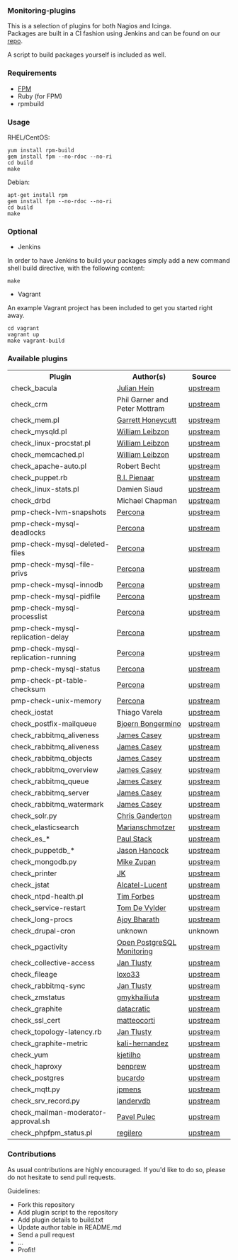 ### Monitoring-plugins

This is a selection of plugins for both Nagios and Icinga.<br>
Packages are built in a CI fashion using Jenkins and can be found on our [repo](https://pulp.inuits.io/inuits/).

A script to build packages yourself is included as well.

### Requirements

* [FPM](https://github.com/jordansissel/fpm)
* Ruby (for FPM)
* rpmbuild


### Usage

RHEL/CentOS:

    yum install rpm-build
    gem install fpm --no-rdoc --no-ri
    cd build
    make

Debian:

    apt-get install rpm
    gem install fpm --no-rdoc --no-ri
    cd build
    make


### Optional

* Jenkins

In order to have Jenkins to build your packages simply add a new command shell build directive, with the following content:

    make


* Vagrant

An example Vagrant project has been included to get you started right away.

    cd vagrant
    vagrant up
    make vagrant-build


### Available plugins

<table>
    <tr>
        <th>Plugin</th><th>Author(s)</th><th>Source</th>
    </tr>
    <tr>
        <td>check_bacula</td>
        <td><a href="https://www.xing.com/profile/Julian_Hein">Julian Hein</a></td>
        <td><a href="https://exchange.nagios.org/directory/Plugins/Backup-and-Recovery/Bacula/check_bacula-2Epl/details/">upstream</a></td>
    </tr>
    <tr>
        <td>check_crm</td>
        <td>Phil Garner and Peter Mottram</td>
        <td><a href="https://github.com/C-Otto/check_crm">upstream</a></td>
    </tr>
    <tr>
        <td>check_mem.pl</td>
        <td><a href="http://garretthoneycutt.com/">Garrett Honeycutt</a></td>
        <td><a href="https://exchange.nagios.org/directory/Plugins/Uncategorized/Operating-Systems/Linux/check_mem/details">upstream</a></td>
    </tr>
    <tr>
        <td>check_mysqld.pl</td>
        <td><a href="http://william.leibzon.org">William Leibzon</a></td>
        <td><a href="http://william.leibzon.org/nagios/">upstream</a></td>
    </tr>
    <tr>
        <td>check_linux-procstat.pl</td>
        <td><a href="http://william.leibzon.org">William Leibzon</a></td>
        <td><a href="http://william.leibzon.org/nagios/">upstream</a></td>
    </tr>
    <tr>
        <td>check_memcached.pl</td>
        <td><a href="http://william.leibzon.org">William Leibzon</a></td>
        <td><a href="http://william.leibzon.org/nagios/">upstream</a></td>
    </tr>
    <tr>
        <td>check_apache-auto.pl</td>
        <td>Robert Becht</td>
        <td><a href="https://exchange.nagios.org/directory/Plugins/Web-Servers/Apache/Robert-Becht/details">upstream</a></td>
    </tr>
    <tr>
        <td>check_puppet.rb</td>
        <td><a href="https://www.devco.net/">R.I. Pienaar</a></ghoneycutttd>
        <td><a href="https://github.com/ripienaar/monitoring-scripts/blob/master/puppet/check_puppet.rb">upstream</a></td>
    </tr>
    <tr>
        <td>check_linux-stats.pl</td>
        <td>Damien Siaud</td>
        <td><a href="https://exchange.nagios.org/directory/Plugins/Operating-Systems/Linux/check_linux_stats/details">upstream</a></td>
    </tr>
    <tr>
        <td>check_drbd</td>
        <td>Michael Chapman</td>
        <td><a href="https://github.com/anchor/nagios-plugin-drbd">upstream</a></td>
    </tr>
    <tr>
        <td>pmp-check-lvm-snapshots</td>
        <td><a href="https://www.percona.com/">Percona</a></td>
        <td><a href="https://www.percona.com/software/mysql-tools/percona-monitoring-plugins">upstream</a></td>
    </tr>
    <tr>
        <td>pmp-check-mysql-deadlocks</td>
        <td><a href="http://www.percona.com/">Percona</a></td>
        <td><a href="http://www.percona.com/software/percona-monitoring-plugins/">upstream</a></td>
    </tr>
    <tr>
        <td>pmp-check-mysql-deleted-files</td>
        <td><a href="http://www.percona.com/">Percona</a></td>
        <td><a href="http://www.percona.com/software/percona-monitoring-plugins/">upstream</a></td>
    </tr>
    <tr>
        <td>pmp-check-mysql-file-privs</td>
        <td><a href="http://www.percona.com/">Percona</a></td>
        <td><a href="http://www.percona.com/software/percona-monitoring-plugins/">upstream</a></td>
    </tr>
    <tr>
        <td>pmp-check-mysql-innodb</td>
        <td><a href="http://www.percona.com/">Percona</a></td>
        <td><a href="http://www.percona.com/software/percona-monitoring-plugins/">upstream</a></td>
    </tr>
    <tr>
        <td>pmp-check-mysql-pidfile</td>
        <td><a href="http://www.percona.com/">Percona</a></td>
        <td><a href="http://www.percona.com/software/percona-monitoring-plugins/">upstream</a></td>
    </tr>
    <tr>
        <td>pmp-check-mysql-processlist</td>
        <td><a href="http://www.percona.com/">Percona</a></td>
        <td><a href="http://www.percona.com/software/percona-monitoring-plugins/">upstream</a></td>
    </tr>
    <tr>
        <td>pmp-check-mysql-replication-delay</td>
        <td><a href="http://www.percona.com/">Percona</a></td>
        <td><a href="http://www.percona.com/software/percona-monitoring-plugins/">upstream</a></td>
    </tr>
    <tr>
        <td>pmp-check-mysql-replication-running</td>
        <td><a href="http://www.percona.com/">Percona</a></td>
        <td><a href="http://www.percona.com/software/percona-monitoring-plugins/">upstream</a></td>
    </tr>
    <tr>
        <td>pmp-check-mysql-status</td>
        <td><a href="http://www.percona.com/">Percona</a></td>
        <td><a href="http://www.percona.com/software/percona-monitoring-plugins/">upstream</a></td>
    </tr>
    <tr>
        <td>pmp-check-pt-table-checksum</td>
        <td><a href="http://www.percona.com/">Percona</a></td>
        <td><a href="http://www.percona.com/software/percona-monitoring-plugins/">upstream</a></td>
    </tr>
    <tr>
        <td>pmp-check-unix-memory</td>
        <td><a href="http://www.percona.com/">Percona</a></td>
        <td><a href="http://www.percona.com/software/percona-monitoring-plugins/">upstream</a></td>
    </tr>
    <tr>
        <td>check_iostat</td>
        <td>Thiago Varela</td>
        <td><a href="https://exchange.nagios.org/directory/Plugins/Operating-Systems/Linux/check_iostat--2D-I-2FO-statistics/details">upstream</a></td>
    </tr>
    <tr>
        <td>check_postfix-mailqueue</td>
        <td><a href="http://www.bongermino.de">Bjoern Bongermino</a></td>
        <td><a href="https://exchange.nagios.org/directory/Plugins/Email-and-Groupware/Postfix/check_postfix_mailqueue/details">upstream</a></td>
    </tr>
    <tr>
        <td>check_rabbitmq_aliveness</td>
        <td><a href="http://jamesc.net/">James Casey</a></td>
        <td><a href="https://github.com/nagios-plugins-rabbitmq/nagios-plugins-rabbitmq">upstream</a></td>
    </tr>
    <tr>
        <td>check_rabbitmq_aliveness</td>
        <td><a href="http://jamesc.net/">James Casey</a></td>
        <td><a href="https://github.com/jamesc/nagios-plugins-rabbitmq">upstream</a></td>
    </tr>
    <tr>
        <td>check_rabbitmq_objects</td>
        <td><a href="http://jamesc.net/">James Casey</a></td>
        <td><a href="https://github.com/jamesc/nagios-plugins-rabbitmq">upstream</a></td>
    </tr>
    <tr>
        <td>check_rabbitmq_overview</td>
        <td><a href="http://jamesc.net/">James Casey</a></td>
        <td><a href="https://github.com/jamesc/nagios-plugins-rabbitmq">upstream</a></td>
    </tr>
    <tr>
        <td>check_rabbitmq_queue</td>
        <td><a href="http://jamesc.net/">James Casey</a></td>
        <td><a href="https://github.com/jamesc/nagios-plugins-rabbitmq">upstream</a></td>
    </tr>
    <tr>
        <td>check_rabbitmq_server</td>
        <td><a href="http://jamesc.net/">James Casey</a></td>
        <td><a href="https://github.com/jamesc/nagios-plugins-rabbitmq">upstream</a></td>
    </tr>
    <tr>
        <td>check_rabbitmq_watermark</td>
        <td><a href="http://jamesc.net/">James Casey</a></td>
        <td><a href="https://github.com/jamesc/nagios-plugins-rabbitmq">upstream</a></td>
    </tr>
    <tr>
        <td>check_solr.py</td>
        <td><a href="https://github.com/cpganderton">Chris Ganderton</a></td>
        <td><a href="https://github.com/cpganderton/nagios-solr">upstream</a></td>
    </tr>
    <tr>
        <td>check_elasticsearch</td>
        <td><a href="https://github.com/marianschmotzer">Marianschmotzer</a></td>
        <td><a href="https://github.com/marianschmotzer/nagios-plugin-elasticsearch">upstream</a><td>
    </tr>
    <tr>
        <td>check_es_*</td>
        <td><a href="https://github.com/opentable/">Paul Stack</a></td>
        <td><a href="https://github.com/opentable/nagios-elasticsearch">upstream</a></td>
    </tr>
    <tr>
        <td>check_puppetdb_*</td>
        <td><a href="https://github.com/jasonhancock/nagios-puppetdb.git">Jason Hancock</a></td>
        <td><a href="https://github.com/jasonhancock/nagios-puppetdb.git">upstream</a></td>
    </tr>
    <tr>
        <td>check_mongodb.py</td>
        <td><a href="http://zcentric.com/">Mike Zupan</a></td>
        <td><a href="https://github.com/mzupan/nagios-plugin-mongodb.git">upstream</a></td>
    </tr>
    <tr>
        <td>check_printer</td>
        <td><a href="https://www.ciphron.de/">JK</a></td>
        <td><a href="https://exchange.nagios.org/directory/Plugins/Hardware/Printers/check_printer--2D-All-in-one-printer-check-suitable-for-most-devices/details">upstream</a></td>
    </tr>
    <tr>
        <td>check_jstat</td>
        <td><a href="https://github.com/Ericbla/">Alcatel-Lucent</a></td>
        <td><a href="https://github.com/Ericbla/check_jstat.git">upstream</a></td>
    </tr>
    <tr>
        <td>check_ntpd-health.pl</td>
        <td><a href="https://github.com/leprasmurf">Tim Forbes</a></td>
        <td><a href="https://exchange.nagios.org/directory/Plugins/Network-Protocols/NTP-and-Time/check_ntpd/details">upstream</a></td>
    </tr>
    <tr>
        <td>check_service-restart</td>
        <td><a href="https://exchange.icinga.org/arioch/check_service_restart">Tom De Vylder</a></td>
        <td><a href="https://github.com/arioch/check_service_restart">upstream</a></td>
    </tr>
    <tr>
        <td>check_long-procs</td>
        <td><a href="https://exchange.nagios.org/directory/Plugins/Operating-Systems/Linux/check_long_procs/details">Ajoy Bharath</a></td>
        <td><a href="http://zeal4linux.org/nagios.html">upstream</a></td>
    </tr>
    <tr>
        <td>check_drupal-cron</td>
        <td>unknown</td>
        <td>unknown</td>
    </tr>
    <tr>
	    <td>check_pgactivity</td>
	    <td><a href="http://opm.io">Open PostgreSQL Monitoring</td>
	    <td><a href="https://github.com/OPMDG/check_pgactivity">upstream</td>
    </tr>
    <tr>
        <td>check_collective-access</td>
        <td><a href="https://github.com/honzatlusty">Jan Tlusty</a></td>
        <td><a href="https://github.com/honzatlusty/nagios-collective-access">upstream</a></td>
    </tr>
    <tr>
        <td>check_fileage</td>
        <td><a href="https://github.com/loxo33">loxo33</a></td>
        <td><a href="https://github.com/honzatlusty/sysadmin/blob/master/check_fileage.py">upstream</a></td>
    </tr>
    <tr>
        <td>check_rabbitmq-sync</td>
        <td><a href="https://github.com/honzatlusty">Jan Tlusty</a></td>
        <td><a href="https://github.com/honzatlusty/nagios-rabbitmq-sync">upstream</a></td>
    </tr>
    <tr>
        <td>check_zmstatus</td>
        <td><a href="https://github.com/gmykhailiuta">gmykhailiuta</a></td>
        <td><a href="https://raw.githubusercontent.com/gmykhailiuta/check_zmstatus/master/check_zmstatus.pl">upstream</a></td>
    </tr>
    <tr>
        <td>check_graphite</td>
        <td><a href="https://github.com/datacratic">datacratic</a></td>
        <td><a href="https://github.com/datacratic/check_graphite">upstream</a></td>
    </tr>
    <tr>
        <td>check_ssl_cert</td>
        <td><a href="https://github.com/matteocorti">matteocorti</a></td>
        <td><a href="https://github.com/matteocorti/check_ssl_cert">upstream</a></td>
    </tr>
    <tr>
        <td>check_topology-latency.rb</td>
        <td><a href="https://github.com/honzatlusty">Jan Tlusty</a></td>
        <td><a href="https://github.com/honzatlusty/nagios-storm-topology-latency">upstream</a></td>
    </tr>
    <tr>
        <td>check_graphite-metric</td>
        <td><a href="https://github.com/kali-hernandez">kali-hernandez</a></td>
        <td><a href="https://github.com/kali-hernandez/nagios_plugins/blob/master/check_graphite_metric">upstream</a></td>
    </tr>
    <tr>
        <td>check_yum</td>
        <td><a href="https://github.com/kjetilho">kjetilho</a></td>
        <td><a href="https://github.com/kjetilho/check_yum/blob/master/check_yum">upstream</a></td>
    </tr>
    <tr>
        <td>check_haproxy</td>
        <td><a href="https://github.com/benprew">benprew</a></td>
        <td><a href="https://github.com/benprew/nagios-checks/blob/master/check_haproxy.rb">upstream</a></td>
    </tr>
    <tr>
        <td>check_postgres</td>
        <td><a href="https://github.com/bucardo">bucardo</a></td>
        <td><a href="https://github.com/bucardo/check_postgres/blob/master/check_postgres.pl">upstream</a></td>
    </tr>
    <tr>
        <td>check_mqtt.py</td>
        <td><a href="https://github.com/jpmens">jpmens</a></td>
        <td><a href="https://github.com/jpmens/check-mqtt/blob/master/check-mqtt.py">upstream</a></td>
    </tr>
    <tr>
        <td>check_srv_record.py</td>
        <td><a href="https://github.com/landervdb">landervdb</a></td>
        <td><a href="https://github.com/landervdb/nagios-plugins/blob/master/check-mqtt.py">upstream</a></td>
    </tr>
    <tr>
        <td>check_mailman-moderator-approval.sh</td>
        <td><a href="https://github.com/pulecp">Pavel Pulec</a></td>
        <td><a href="https://github.com/pulecp/nagios-mailman-moderator-approval">upstream</a></td>
    </tr>
    <tr>
        <td>check_phpfpm_status.pl</td>
        <td><a href="https://github.com/regilero">regilero</a></td>
        <td><a href="https://github.com/regilero/check_phpfpm_status">upstream</a></td>
    </tr>
</table>

### Contributions

As usual contributions are highly encouraged.
If you'd like to do so, please do not hesitate to send pull requests.

Guidelines:

- Fork this repository
- Add plugin script to the repository
- Add plugin details to build.txt
- Update author table in README.md
- Send a pull request
- ...
- Profit!

